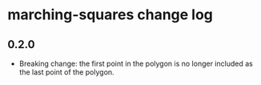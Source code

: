 # marching-squares change log

## 0.2.0
 
* Breaking change: the first point in the polygon is no longer included as the last point of the polygon.